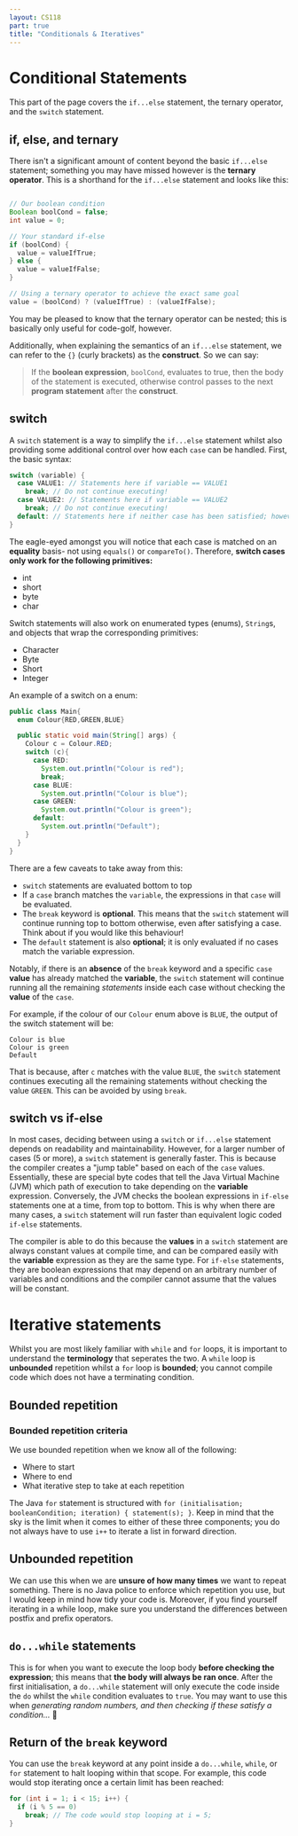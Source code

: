 ```yaml
---
layout: CS118
part: true
title: "Conditionals & Iteratives"
---
```


# Conditional Statements

This part of the page covers the `if...else` statement, the ternary operator, and the `switch` statement.

## if, else, and ternary

There isn't a significant amount of content beyond the basic `if...else` statement; something you may have missed however is the **ternary operator**. This is a shorthand for the `if...else` statement and looks like this:

```java

// Our boolean condition
Boolean boolCond = false;
int value = 0;

// Your standard if-else
if (boolCond) {
  value = valueIfTrue;
} else {
  value = valueIfFalse;
}

// Using a ternary operator to achieve the exact same goal
value = (boolCond) ? (valueIfTrue) : (valueIfFalse);
```

You may be pleased to know that the ternary operator can be nested; this is basically only useful for code-golf, however. 

Additionally, when explaining the semantics of an `if...else` statement, we can refer to the `{}` (curly brackets) as the **construct**. So we can say:

> If the **boolean expression**, `boolCond`, evaluates to true, then the body of the statement is executed, otherwise control passes to the next **program statement** after the **construct**.


## switch

A `switch` statement is a way to simplify the `if...else` statement whilst also providing some additional control over how each `case` can be handled. First, the basic syntax:
``` java
switch (variable) {
  case VALUE1: // Statements here if variable == VALUE1
    break; // Do not continue executing!
  case VALUE2: // Statements here if variable == VALUE2
    break; // Do not continue executing!
  default: // Statements here if neither case has been satisfied; however you can leave this blank.
}
```

The eagle-eyed amongst you will notice that each case is matched on an **equality** basis- not using `equals()` or `compareTo()`. Therefore, **switch cases only work for the following primitives:**
- int
- short
- byte
- char

Switch statements will also work on enumerated types (enums), `String`s, and objects that wrap the corresponding primitives:
- Character
- Byte
- Short
- Integer

An example of a switch on a enum:

```java
public class Main{
  enum Colour{RED,GREEN,BLUE}

  public static void main(String[] args) {
    Colour c = Colour.RED;
    switch (c){ 
      case RED:
        System.out.println("Colour is red");
        break;
      case BLUE:
        System.out.println("Colour is blue");
      case GREEN:
        System.out.println("Colour is green");
      default:
        System.out.println("Default");
    }
  }
}
```

There are a few caveats to take away from this:
- `switch` statements are evaluated bottom to top
- If a `case` branch matches the `variable`, the expressions in that `case` will be evaluated.
- The `break` keyword is **optional**. This means that the `switch` statement will continue running top to bottom otherwise, even after satisfying a case. Think about if you would like this behaviour!
- The `default` statement is also **optional**; it is only evaluated if no cases match the variable expression.

Notably, if there is an **absence** of the `break` keyword and a specific `case` **value** has already matched the **variable**, the `switch` statement will continue running all the remaining *statements* inside each case without checking the **value** of the `case`.

For example, if the colour of our `Colour` enum above is `BLUE`, the output of the switch statement will be:

```
Colour is blue
Colour is green
Default
```

That is because, after `c` matches with the value `BLUE`, the `switch` statement continues executing all the remaining statements without checking the value `GREEN`. This can be avoided by using `break`.

## switch vs if-else
In most cases, deciding between using a `switch` or `if...else` statement depends on readability and maintainability. However, for a larger number of cases (5 or more), a `switch` statement is generally faster. This is because the compiler creates a "jump table" based on each of the `case` values. Essentially, these are special byte codes that tell the Java Virtual Machine (JVM) which path of execution to take depending on the **variable** expression. Conversely, the JVM checks the boolean expressions in `if-else` statements one at a time, from top to bottom. This is why when there are many cases, a `switch` statement will run faster than equivalent logic coded `if-else` statements.

The compiler is able to do this because the **values** in a `switch` statement are always constant values at compile time, and can be compared easily with the **variable** expression as they are the same type. For `if-else` statements, they are boolean expressions that may depend on an arbitrary number of variables and conditions and the compiler cannot assume that the values will be constant. 

# Iterative statements

Whilst you are most likely familiar with `while` and `for` loops, it is important to understand the **terminology** that seperates the two. A `while` loop is **unbounded** repetition whilst a `for` loop is **bounded**; you cannot compile code which does not have a terminating condition.

## Bounded repetition

### Bounded repetition criteria
We use bounded repetition when we know all of the following:
- Where to start
- Where to end
- What iterative step to take at each repetition

The Java `for` statement is structured with `for (initialisation; booleanCondition; iteration) { statement(s); }`. Keep in mind that the sky is the limit when it comes to either of these three components; you do not always have to use `i++` to iterate a list in forward direction.

## Unbounded repetition

We can use this when we are **unsure of how many times** we want to repeat something. There is no Java police to enforce which repetition you use, but I would keep in mind how tidy your code is. Moreover, if you find yourself iterating in a while loop, make sure you understand the differences between postfix and prefix operators.

## `do...while` statements

This is for when you want to execute the loop body **before checking the expression**; this means that **the body will always be ran once**. After the first initialisation, a `do...while` statement will only execute the code inside the `do` whilst the `while` condition evaluates to `true`. You may want to use this when _generating random numbers, and then checking if these satisfy a condition..._ 🤖

## Return of the `break` keyword

You can use the `break` keyword at any point inside a `do...while`, `while`, or `for` statement to halt looping within that scope. For example, this code would stop iterating once a certain limit has been reached:

``` java
for (int i = 1; i < 15; i++) {
  if (i % 5 == 0) 
    break; // The code would stop looping at i = 5;
}
```

